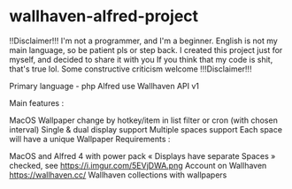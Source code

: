 # wallhaven-alfred-project

!!Disclaimer!!! 
I'm not a programmer, and I'm a beginner. 
English is not my main language, so be patient pls or step back.
I created this project just for myself, and decided to share it with you If you think that my code is shit, that's true lol. Some constructive criticism welcome !!!Disclaimer!!!

Primary language - php Alfred use Wallhaven API v1

Main features :

MacOS Wallpaper change by hotkey/item in list filter or cron (with chosen interval)
Single & dual display support
Multiple spaces support
Each space will have a unique Wallpaper
Requirements :

MacOS and Alfred 4 with power pack
« Displays have separate Spaces » checked, see https://i.imgur.com/5EVjDWA.png
Account on Wallhaven https://wallhaven.cc/
Wallhaven collections with wallpapers
